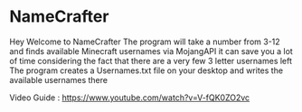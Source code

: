 # NameCrafter
Hey Welcome to NameCrafter
The program will take a number from 3-12 and finds available Minecraft usernames via MojangAPI
it can save you a lot of time considering the fact that there are a very few 3 letter usernames left
The program creates a Usernames.txt file on your desktop and writes the available usernames there

Video Guide :
https://www.youtube.com/watch?v=V-fQK0ZO2vc
